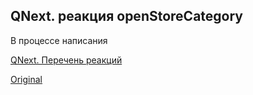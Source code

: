## QNext. реакция openStoreCategory

В процессе написания



[QNext. Перечень реакций](/docs-test/reactions)
  
[Original](https://telegra.ph/QNext-admin-reaction-openStoreCategory-05-09)